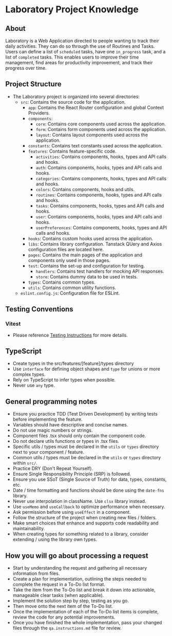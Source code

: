# Laboratory Project Knowledge

## About

Laboratory is a Web Application directed to people wanting to track their daily activities.
They can do so through the use of Routines and Tasks.
Users can define a list of `scheduled` tasks, have one `in_progress` task, and a list of `completed` tasks.
This enables users to improve their time management, find areas for productivity improvement, and track their progress over time.

## Project Structure

- The Laboratory project is organized into several directories:
  - `src`: Contains the source code for the application.
    - `app`: Contains the React Router configuration and global Context Providers.
    - `components`:
      - `core`: Contains core components used across the application.
      - `form`: Contains form components used across the application.
      - `layout`: Contains layout components used across the application.
    - `constants`: Contains text constants used across the application.
    - `features`: Contains feature-specific code.
      - `activities`: Contains components, hooks, types and API calls and hooks.
      - `auth`: Contains components, hooks, types and API calls and hooks.
      - `categories`: Contains components, hooks, types and API calls and hooks.
      - `colors`: Contains components, hooks and utils.
      - `routines`: Contains components, hooks, types and API calls and hooks.
      - `tasks`: Contains components, hooks, types and API calls and hooks.
      - `user`: Contains components, hooks, types and API calls and hooks.
      - `userPreferences`: Contains components, hooks, types and API calls and hooks.
    - `hooks`: Contains custom hooks used across the application.
    - `libs`: Contains library configuration. Tanstack QUery and Axios configuration files are located here.
    - `pages`: Contains the main pages of the application and components only used in those pages.
    - `test`: Contains the set-up and configuration for testing.
      - `handlers`: Contains test handlers for mocking API responses.
      - `store`: Contains dummy data to be used in tests.
    - `types`: Contains common types.
    - `utils`: Contains common utility functions.
  - `eslint.config.js`: Configuration file for ESLint.

## Testing Conventions

### Vitest

- Please reference [Testing Instructions](./instructions/testing.instructions.md) for more details.

## TypeScript

- Create types in the src/features/[feature]/types directory
- Use `interface` for defining object shapes and `type` for unions or more complex types.
- Rely on TypeScript to infer types when possible.
- Never use `any` type.

## General programming notes

- Ensure you practice TDD (Test Driven Development) by writing tests before implementing the feature.
- Variables should have descriptive and concise names.
- Do not use magic numbers or strings.
- Component files .tsx should only contain the component code.
- Do not declare utils functions or types in .tsx files.
- Specific utils / types must be declared in the `utils` or `types` directory next to your component / feature.
- Common utils / types must be declared in the `utils` or `types` directory within `src/`.
- Practice DRY (Don't Repeat Yourself).
- Ensure Single Responsibility Principle (SRP) is followed.
- Ensure you use SSoT (Single Source of Truth) for data, types, constants, etc.
- Date / time formatting and functions should be done using the `date-fns` library.
- Never use interpolation in className. Use `clsx` library instead.
- Use `useMemo` and `useCallback` to optimize performance when necessary.
- Ask permission before using `useEffect` in a component.
- Follow the structure of the project when creating new files / folders.
- Make smart choices that enhance and supports code readability and maintainability.
- When creating types for something related to a library, consider extending / using the library own types.

## How you will go about processing a request

- Start by understanding the request and gathering all necessary information from files.
- Create a plan for implementation, outlining the steps needed to complete the request in a To-Do list format.
- Take the item from the To-Do list and break it down into actionable, manageable clear tasks (when applicable).
- Implement the solution step by step, testing as you go.
- Then move onto the next item of the To-Do list.
- Once the implementation of each of the To-Do list items is complete, review the code for any potential improvements.
- Once you have finished the whole implementation, pass your changed files through the `qa.instructions.md` file for review.
